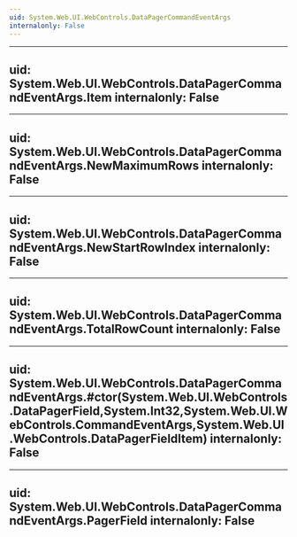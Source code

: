 ```yaml
---
uid: System.Web.UI.WebControls.DataPagerCommandEventArgs
internalonly: False
---
```


---
uid: System.Web.UI.WebControls.DataPagerCommandEventArgs.Item
internalonly: False
---

---
uid: System.Web.UI.WebControls.DataPagerCommandEventArgs.NewMaximumRows
internalonly: False
---

---
uid: System.Web.UI.WebControls.DataPagerCommandEventArgs.NewStartRowIndex
internalonly: False
---

---
uid: System.Web.UI.WebControls.DataPagerCommandEventArgs.TotalRowCount
internalonly: False
---

---
uid: System.Web.UI.WebControls.DataPagerCommandEventArgs.#ctor(System.Web.UI.WebControls.DataPagerField,System.Int32,System.Web.UI.WebControls.CommandEventArgs,System.Web.UI.WebControls.DataPagerFieldItem)
internalonly: False
---

---
uid: System.Web.UI.WebControls.DataPagerCommandEventArgs.PagerField
internalonly: False
---
